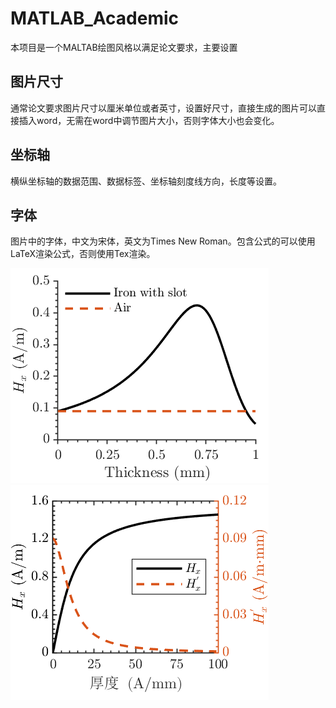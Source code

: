 # MATLAB_Academic

本项目是一个MALTAB绘图风格以满足论文要求，主要设置

## 图片尺寸
通常论文要求图片尺寸以厘米单位或者英寸，设置好尺寸，直接生成的图片可以直接插入word，无需在word中调节图片大小，否则字体大小也会变化。

## 坐标轴
横纵坐标轴的数据范围、数据标签、坐标轴刻度线方向，长度等设置。

## 字体
图片中的字体，中文为宋体，英文为Times New Roman。包含公式的可以使用LaTeX渲染公式，否则使用Tex渲染。

![示例绘图](https://github.com/S-Kee/MATLAB_Academic/blob/master/MFL_liftoff.png)
![示例绘图2](https://github.com/S-Kee/MATLAB_Academic/blob/master/MFL_depth.png)

